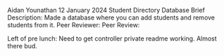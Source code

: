 Aidan Younathan
12 January 2024
Student Directory Database
Brief Description: Made a database where you can add students and remove students from it.
Peer Reviewer:
Peer Review:



Left of pre lunch: Need to get controller private readme working. Almost there bud.